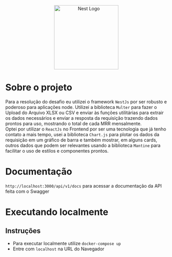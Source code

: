 <p align="center">
  <a href="http://nestjs.com/" target="blank"><img src="https://nestjs.com/img/logo-small.svg" width="200" alt="Nest Logo" /></a>
</p>

# Sobre o projeto
Para a resolução do desafio eu utilizei o framework `NestJs` por ser robusto e poderoso para aplicações node. Utilizei a biblioteca `Multer` para fazer o Upload do Arquivo XLSX ou CSV e enviar às funções utilitárias para extrair os dados necessários e enviar a resposta da requisição trazendo dados prontos para uso, mostrando o total de cada MRR mensalmente.<br/>
Optei por utilizar o `ReactJs` no Frontend por ser uma tecnologia que já tenho contato a mais tempo, usei a biblioteca `Chart.js` para plotar os dados da requisição em um gráfico de barra e também mostrar, em alguns cards, outros dados que podem ser relevantes usando a biblioteca `Mantine` para facilitar o uso de estilos e componentes prontos.<br/>

# Documentação
`http://localhost:3000/api/v1/docs` para acessar a documentação da API feita com o Swagger

# **Executando localmente**

## Instruções
- Para executar localmente utilize `docker-compose up`
- Entre com `localhost` na URL do Navegador

